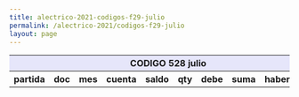 ```yaml
--- 
title: alectrico-2021-codigos-f29-julio
permalink: /alectrico-2021/codigos-f29-julio
layout: page
--- 
```


<table>
<thead> <th style='background-color: lavender' colspan='10'> CODIGO 528	julio </th></thead>
<tr><th> partida </th> <th> doc </th> <th> mes </th> <th>  cuenta  </th> <th> saldo  </th> <th>   qty </th> <th> debe </th><th> suma </th>  <th> haber </th> <th> suma </th>  </tr>
<tbody>
</tbody>
</table>
